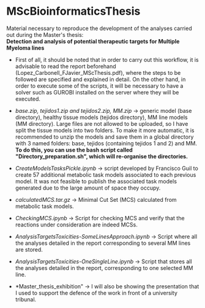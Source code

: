 # MScBioinformaticsThesis
Material necessary to reproduce the development of the analyses carried out during the Master's thesis:  
**Detection and analysis of potential therapeutic targets for Multiple Myeloma lines**

- First of all, it should be noted that in order to carry out this workflow, it is advisable to read the report beforehand (Lopez_Carbonell_FJavier_MScThesis.pdf), where the steps to be followed are specified and explained in detail. On the other hand, in order to execute some of the scripts, it will be necessary to have a solver such as GUROBI installed on the server where they will be executed.

- *base.zip, tejidos1.zip and tejidos2.zip, MM.zip* -> generic model (base directory), healthy tissue models (tejidos directory), MM line models (MM directory). Large files are not allowed to be uploaded, so I have split the tissue models into two folders. To make it more automatic, it is recommended to unzip the models and save them in a global directory with 3 named folders: base, tejidos (containing tejidos 1 and 2) and MM. **To do this, you can use the bash script called "Directory_preparation.sh", which will re-organise the directories.**

- *CreateModelsTasksPickle.ipynb* -> script developed by Francisco Guil to create 57 additional metabolic task models associated to each previous model.
                                             It was not feasible to publish the associated task models generated due to the large amount of space they occupy.

- *calculatedMCS.tar.gz* ->  Minimal Cut Set (MCS) calculated from metabolic task models.

- *CheckingMCS.ipynb* -> Script for checking MCS and verify that the reactions under consideration are indeed MCSs.

- *AnalysisTargetsToxicities-SomeLinesApproach.ipynb* -> Script where all the analyses detailed in the report corresponding to several MM lines are stored.

- *AnalysisTargetsToxicities-OneSingleLine.ipynb* -> Script that stores all the analyses detailed in the report, corresponding to one selected MM line.

- *Master_thesis_exhibition" -> I will also be showing the presentation that I used to support the defence of the work in front of a university tribunal.
